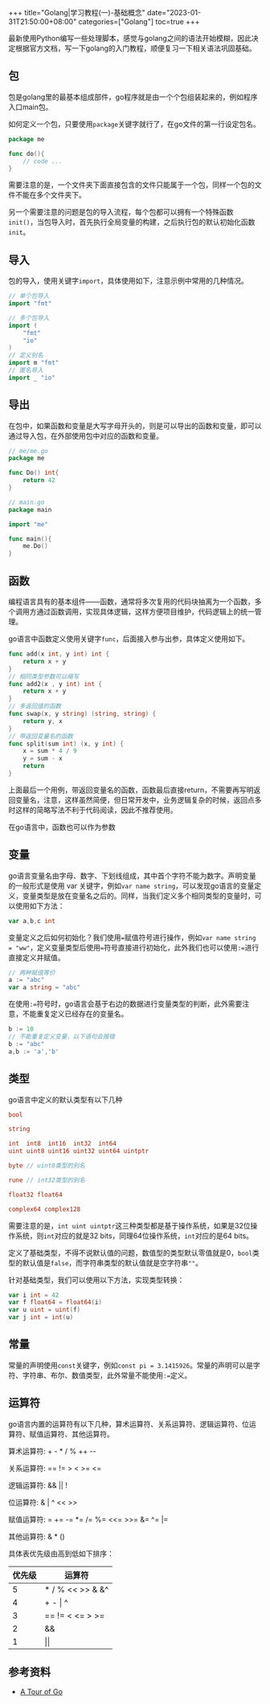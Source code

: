 +++
title="Golang|学习教程(一)-基础概念"
date="2023-01-31T21:50:00+08:00"
categories=["Golang"]
toc=true
+++

最新使用Python编写一些处理脚本，感觉与golang之间的语法开始模糊，因此决定根据官方文档，写一下golang的入门教程，顺便复习一下相关语法巩固基础。

## 包

包是golang里的最基本组成部件，go程序就是由一个个包组装起来的，例如程序入口main包。

如何定义一个包，只要使用`package`关键字就行了，在go文件的第一行设定包名。

```go
package me

func do(){
    // code ...
}
```

需要注意的是，一个文件夹下面直接包含的文件只能属于一个包，同样一个包的文件不能在多个文件夹下。

另一个需要注意的问题是包的导入流程，每个包都可以拥有一个特殊函数`init()`，当包导入时，首先执行全局变量的构建，之后执行包的默认初始化函数`init`。

## 导入

包的导入，使用关键字`import`，具体使用如下，注意示例中常用的几种情况。

```go
// 单个包导入
import "fmt"

// 多个包导入
import (
    "fmt"
    "io"
)
// 定义别名
import m "fmt"
// 匿名导入
import _ "io"
```

## 导出

在包中，如果函数和变量是大写字母开头的，则是可以导出的函数和变量，即可以通过导入包，在外部使用包中对应的函数和变量。

```go
// me/me.go
package me

func Do() int{
    return 42
}

// main.go
package main

import "me"

func main(){
    me.Do()
}
```

## 函数

编程语言具有的基本组件——函数，通常将多次复用的代码块抽离为一个函数，多个调用方通过函数调用，实现具体逻辑，这样方便项目维护，代码逻辑上的统一管理。

go语言中函数定义使用关键字`func`，后面接入参与出参，具体定义使用如下。

```go
func add(x int, y int) int {
	return x + y
}
// 相同类型参数可以缩写
func add2(x , y int) int {
	return x + y
}
// 多返回值的函数
func swap(x, y string) (string, string) {
	return y, x
}
// 带返回变量名的函数
func split(sum int) (x, y int) {
	x = sum * 4 / 9
	y = sum - x
	return
}
```

上面最后一个用例，带返回变量名的函数，函数最后直接return，不需要再写明返回变量名，注意，这样虽然简便，但日常开发中，业务逻辑复杂的时候，返回点多时这样的简略写法不利于代码阅读，因此不推荐使用。

在go语言中，函数也可以作为参数

## 变量

go语言变量名由字母、数字、下划线组成，其中首个字符不能为数字。声明变量的一般形式是使用 var 关键字，例如`var name string`，可以发现go语言的变量定义，变量类型是放在变量名之后的。同样，当我们定义多个相同类型的变量时，可以使用如下方法：

```go
var a,b,c int
```

变量定义之后如何初始化？我们使用`=`赋值符号进行操作，例如`var name string = "ww"`，定义变量类型后使用`=`符号直接进行初始化，此外我们也可以使用`:=`进行直接定义并赋值。

```go
// 两种赋值等价
a := "abc"
var a string = "abc"
```

在使用`:=`符号时，go语言会基于右边的数据进行变量类型的判断，此外需要注意，不能重复定义已经存在的变量名。

```go
b := 10
// 不能重复定义变量，以下语句会报错
b := "abc"
a,b := 'a','b'
```

## 类型

go语言中定义的默认类型有以下几种

```go
bool

string

int  int8  int16  int32  int64
uint uint8 uint16 uint32 uint64 uintptr

byte // uint8类型的别名

rune // int32类型的别名

float32 float64

complex64 complex128
```

需要注意的是，`int uint uintptr`这三种类型都是基于操作系统，如果是32位操作系统，则`int`对应的就是32 bits，同理64位操作系统，`int`对应的是64 bits。

定义了基础类型，不得不说默认值的问题，数值型的类型默认零值就是0，`bool`类型的默认值是`false`，而字符串类型的默认值就是空字符串`""`。

针对基础类型，我们可以使用以下方法，实现类型转换：

```go
var i int = 42
var f float64 = float64(i)
var u uint = uint(f)
var j int = int(u)
```
## 常量

常量的声明使用`const`关键字，例如`const pi = 3.1415926`。常量的声明可以是字符、字符串、布尔、数值类型，此外常量不能使用`:=`定义。

## 运算符

go语言内置的运算符有以下几种，算术运算符、关系运算符、逻辑运算符、位运算符、赋值运算符、其他运算符。

算术运算符: + - * / % ++ --

关系运算符: == != > < >= <=

逻辑运算符: && || !

位运算符: & | ^ \<\< \>\>

赋值运算符: = += -= *= /= %= \<\<= \>\>= &= ^= |=

其他运算符: & * ()

具体表优先级由高到低如下排序：

|   优先级    | 运算符 |
|  ------  | ----  |
|  5  | * / % \<\< \>\> & &^ |
|  4  | + - \| ^ |
|  3  | == != \< \<= \> \>= |
|  2  | && |
|  1  | \|\| |

## 参考资料

- [A Tour of Go](https://go.dev/tour/basics/1)